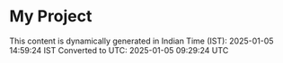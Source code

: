 # My Project

This content is dynamically generated in Indian Time (IST): 2025-01-05 14:59:24 IST
Converted to UTC: 2025-01-05 09:29:24 UTC
